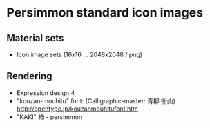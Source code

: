 # Persimmon standard icon images
## Material sets
* Icon image sets (16x16 ... 2048x2048 / png)

## Rendering
* Expression design 4
* "kouzan-mouhitu" font: (Calligraphic-master: 青柳 衡山) http://opentype.jp/kouzanmouhitufont.htm
* "KAKI" 柿 - persimmon
